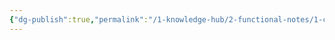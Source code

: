 ```yaml
---
{"dg-publish":true,"permalink":"/1-knowledge-hub/2-functional-notes/1-career-notes/3-tstps-kaniha-technical-notes/c-reports-lm-is-checklists/procedures/super-heater-back-filling-excalidraw/","tags":["excalidraw"],"noteIcon":""}
---
```

<style> .container {font-family: sans-serif; text-align: center;} .button-wrapper button {z-index: 1;height: 40px; width: 100px; margin: 10px;padding: 5px;} .excalidraw .App-menu_top .buttonList { display: flex;} .excalidraw-wrapper { height: 800px; margin: 50px; position: relative;} :root[dir="ltr"] .excalidraw .layer-ui__wrapper .zen-mode-transition.App-menu_bottom--transition-left {transform: none;} </style><script src="https://cdn.jsdelivr.net/npm/react@17/umd/react.production.min.js"></script><script src="https://cdn.jsdelivr.net/npm/react-dom@17/umd/react-dom.production.min.js"></script><script type="text/javascript" src="https://cdn.jsdelivr.net/npm/@excalidraw/excalidraw@0/dist/excalidraw.production.min.js"></script><div id="Super_Heater_back_fillingexcalidraw.md"></div><script>(function(){const InitialData={"type":"excalidraw","version":2,"source":"https://github.com/zsviczian/obsidian-excalidraw-plugin/releases/tag/2.9.2","elements":[{"id":"OFJ58m8k","type":"text","x":-744.8799591064453,"y":-357.765625,"width":242.56790161132812,"height":45,"angle":0,"strokeColor":"#e03131","backgroundColor":"transparent","fillStyle":"solid","strokeWidth":2,"strokeStyle":"solid","roughness":1,"opacity":100,"groupIds":[],"frameId":null,"index":"a2","roundness":null,"seed":32394980,"version":119,"versionNonce":101798884,"isDeleted":false,"boundElements":[],"updated":1744516637876,"link":null,"locked":false,"text":"### Context","rawText":"### Context","fontSize":36,"fontFamily":5,"textAlign":"left","verticalAlign":"top","containerId":null,"originalText":"### Context","autoResize":true,"lineHeight":1.25},{"id":"1OTj2IzG","type":"text","x":-759.1119858989645,"y":-287.66977615889266,"width":698.1016152125942,"height":174.78334098001136,"angle":0,"strokeColor":"#1971c2","backgroundColor":"transparent","fillStyle":"solid","strokeWidth":2,"strokeStyle":"solid","roughness":1,"opacity":100,"groupIds":[],"frameId":null,"index":"a3","roundness":null,"seed":369983836,"version":317,"versionNonce":245628577,"isDeleted":false,"boundElements":[],"updated":1745409910358,"link":null,"locked":false,"text":"- Here, what we want, for some reason, if we think, there's very much welding\nwork done in water wall, and we don't want that water wall water to enter to\nsuperheater, what we do is, we fill the super heater circuit from back side i.e.\nITSH and HTSH from back side and after filling ITSH and HTSH, that water\nwhich finally comes to separator, then separator is filled and slightly pressurized\nand that water enters to waterwall, that is basically water wall is back filled, and\nthat water is finally then completely filled up to bottom ring header, and then all\nthis water is completely drained","rawText":"- Here, what we want, for some reason, if we think, there's very much welding work done in water wall, and we don't want that water wall water to enter to superheater, what we do is, we fill the super heater circuit from back side i.e. ITSH and HTSH from back side and after filling ITSH and HTSH, that water which finally comes to separator, then separator is filled and slightly pressurized and that water enters to waterwall, that is basically water wall is back filled, and that water is finally then completely filled up to bottom ring header, and then all this water is completely drained","fontSize":17.478334098001135,"fontFamily":5,"textAlign":"left","verticalAlign":"top","containerId":null,"originalText":"- Here, what we want, for some reason, if we think, there's very much welding work done in water wall, and we don't want that water wall water to enter to superheater, what we do is, we fill the super heater circuit from back side i.e. ITSH and HTSH from back side and after filling ITSH and HTSH, that water which finally comes to separator, then separator is filled and slightly pressurized and that water enters to waterwall, that is basically water wall is back filled, and that water is finally then completely filled up to bottom ring header, and then all this water is completely drained","autoResize":false,"lineHeight":1.25},{"id":"cunwy1Tg","type":"text","x":-748.6687239471229,"y":-88.41676744167968,"width":664.9802574403103,"height":43.69583524500285,"angle":0,"strokeColor":"#1971c2","backgroundColor":"transparent","fillStyle":"solid","strokeWidth":2,"strokeStyle":"solid","roughness":1,"opacity":100,"groupIds":[],"frameId":null,"index":"a4","roundness":null,"seed":1015730788,"version":333,"versionNonce":479819759,"isDeleted":false,"boundElements":[],"updated":1745409910358,"link":null,"locked":false,"text":"- After draining, we will completely drain and then fill the water, so that fresh\nwater gets into the SH circuit and water wall circuit","rawText":"- After draining, we will completely drain and then fill the water, so that fresh water gets into the SH circuit and water wall circuit","fontSize":17.478334098001138,"fontFamily":5,"textAlign":"left","verticalAlign":"top","containerId":null,"originalText":"- After draining, we will completely drain and then fill the water, so that fresh water gets into the SH circuit and water wall circuit","autoResize":false,"lineHeight":1.25},{"id":"W2aDAK3G","type":"text","x":-727.4198913574219,"y":2.234375,"width":373.83978271484375,"height":25,"angle":0,"strokeColor":"#1971c2","backgroundColor":"transparent","fillStyle":"solid","strokeWidth":2,"strokeStyle":"solid","roughness":1,"opacity":100,"groupIds":[],"frameId":null,"index":"a5","roundness":null,"seed":1141700060,"version":142,"versionNonce":1372019292,"isDeleted":false,"boundElements":[],"updated":1744516623771,"link":null,"locked":false,"text":"Now for this we have following scheme","rawText":"Now for this we have following scheme","fontSize":20,"fontFamily":5,"textAlign":"left","verticalAlign":"top","containerId":null,"originalText":"Now for this we have following scheme","autoResize":true,"lineHeight":1.25},{"id":"A-_3iJg4ZNc5tXofKxH0I","type":"rectangle","x":399.5,"y":399.734375,"width":317,"height":231,"angle":0,"strokeColor":"#1e1e1e","backgroundColor":"transparent","fillStyle":"solid","strokeWidth":2,"strokeStyle":"solid","roughness":1,"opacity":100,"groupIds":[],"frameId":null,"index":"a6","roundness":{"type":3},"seed":174586468,"version":69,"versionNonce":322416612,"isDeleted":false,"boundElements":[],"updated":1744515893183,"link":null,"locked":false},{"id":"DIItsWsF","type":"text","x":579.5,"y":491.734375,"width":82.04397583007812,"height":45,"angle":0,"strokeColor":"#e03131","backgroundColor":"transparent","fillStyle":"solid","strokeWidth":2,"strokeStyle":"solid","roughness":1,"opacity":100,"groupIds":[],"frameId":null,"index":"a7","roundness":null,"seed":1477512804,"version":31,"versionNonce":606631516,"isDeleted":false,"boundElements":[],"updated":1744516613058,"link":null,"locked":false,"text":"BFT","rawText":"BFT","fontSize":36,"fontFamily":5,"textAlign":"left","verticalAlign":"top","containerId":null,"originalText":"BFT","autoResize":true,"lineHeight":1.25},{"id":"jk99Jsmgd8dkrSPvt-8pm","type":"line","x":257.5,"y":-292.265625,"width":5,"height":312,"angle":0,"strokeColor":"#1e1e1e","backgroundColor":"transparent","fillStyle":"solid","strokeWidth":2,"strokeStyle":"solid","roughness":2,"opacity":100,"groupIds":[],"frameId":null,"index":"aB","roundness":{"type":2},"seed":1343630044,"version":69,"versionNonce":1240482140,"isDeleted":false,"boundElements":[],"updated":1744516366989,"link":null,"locked":false,"points":[[0,0],[-5,312]],"lastCommittedPoint":null,"startBinding":null,"endBinding":null,"startArrowhead":null,"endArrowhead":null},{"id":"s_R7JzLUYGzW5RW6BQPgF","type":"line","x":293.5,"y":-293.265625,"width":4,"height":318,"angle":0,"strokeColor":"#1e1e1e","backgroundColor":"transparent","fillStyle":"solid","strokeWidth":2,"strokeStyle":"solid","roughness":2,"opacity":100,"groupIds":[],"frameId":null,"index":"aC","roundness":{"type":2},"seed":1076494940,"version":59,"versionNonce":1939255260,"isDeleted":false,"boundElements":[],"updated":1744516369022,"link":null,"locked":false,"points":[[0,0],[-4,318]],"lastCommittedPoint":null,"startBinding":null,"endBinding":null,"startArrowhead":null,"endArrowhead":null},{"id":"iKAFTU0vEfl40xGqBako0","type":"line","x":323.5,"y":-294.265625,"width":7,"height":321,"angle":0,"strokeColor":"#1e1e1e","backgroundColor":"transparent","fillStyle":"solid","strokeWidth":2,"strokeStyle":"solid","roughness":2,"opacity":100,"groupIds":[],"frameId":null,"index":"aD","roundness":{"type":2},"seed":1907740892,"version":58,"versionNonce":1874735324,"isDeleted":false,"boundElements":[],"updated":1744516370940,"link":null,"locked":false,"points":[[0,0],[-7,321]],"lastCommittedPoint":null,"startBinding":null,"endBinding":null,"startArrowhead":null,"endArrowhead":null},{"id":"9wqXQwGYvDb4N0MfyggGM","type":"line","x":239.5,"y":-183.265625,"width":144,"height":2,"angle":0,"strokeColor":"#1e1e1e","backgroundColor":"transparent","fillStyle":"solid","strokeWidth":2,"strokeStyle":"solid","roughness":2,"opacity":100,"groupIds":[],"frameId":null,"index":"aE","roundness":{"type":2},"seed":1292977116,"version":11,"versionNonce":1308559716,"isDeleted":false,"boundElements":[],"updated":1744515821048,"link":null,"locked":false,"points":[[0,0],[144,2]],"lastCommittedPoint":null,"startBinding":null,"endBinding":null,"startArrowhead":null,"endArrowhead":null},{"id":"zBRSCEy5","type":"text","x":393.5,"y":-198.265625,"width":47.9599609375,"height":25,"angle":0,"strokeColor":"#e03131","backgroundColor":"transparent","fillStyle":"solid","strokeWidth":2,"strokeStyle":"solid","roughness":2,"opacity":100,"groupIds":[],"frameId":null,"index":"aF","roundness":null,"seed":1262056284,"version":19,"versionNonce":318862172,"isDeleted":false,"boundElements":[],"updated":1744516635390,"link":null,"locked":false,"text":"Many","rawText":"Many","fontSize":20,"fontFamily":5,"textAlign":"left","verticalAlign":"top","containerId":null,"originalText":"Many","autoResize":true,"lineHeight":1.25},{"id":"RYZ6RlW9ztPX9tOW1RHET","type":"rectangle","x":162.5,"y":-3.265625,"width":274,"height":57,"angle":0,"strokeColor":"#1e1e1e","backgroundColor":"transparent","fillStyle":"solid","strokeWidth":2,"strokeStyle":"solid","roughness":0,"opacity":100,"groupIds":[],"frameId":null,"index":"aG","roundness":{"type":3},"seed":871945700,"version":19,"versionNonce":1158867548,"isDeleted":false,"boundElements":[],"updated":1744515838633,"link":null,"locked":false},{"id":"BhQ6tSPG","type":"text","x":177.5,"y":17.734375,"width":247.2998504638672,"height":25,"angle":0,"strokeColor":"#e03131","backgroundColor":"transparent","fillStyle":"solid","strokeWidth":2,"strokeStyle":"solid","roughness":0,"opacity":100,"groupIds":[],"frameId":null,"index":"aI","roundness":null,"seed":1235808476,"version":65,"versionNonce":649224420,"isDeleted":false,"boundElements":[],"updated":1744516615795,"link":null,"locked":false,"text":"SH header valve at 48mtr","rawText":"SH header valve at 48mtr","fontSize":20,"fontFamily":5,"textAlign":"left","verticalAlign":"top","containerId":null,"originalText":"SH header valve at 48mtr","autoResize":true,"lineHeight":1.25},{"id":"2mQ5sNPQYqKlJdqPGXRh9","type":"line","x":258.5,"y":49.734375,"width":324,"height":351,"angle":0,"strokeColor":"#1e1e1e","backgroundColor":"transparent","fillStyle":"solid","strokeWidth":2,"strokeStyle":"solid","roughness":0,"opacity":100,"groupIds":[],"frameId":null,"index":"aN","roundness":{"type":2},"seed":1311792092,"version":167,"versionNonce":919996772,"isDeleted":false,"boundElements":[],"updated":1744515920989,"link":null,"locked":false,"points":[[0,0],[155,141],[324,152],[187,245],[180,351]],"lastCommittedPoint":null,"startBinding":null,"endBinding":null,"startArrowhead":null,"endArrowhead":null},{"id":"6lO8C91CA_gl-e4LFhLQX","type":"line","x":-1.5,"y":340.734375,"width":417,"height":149,"angle":0,"strokeColor":"#1e1e1e","backgroundColor":"transparent","fillStyle":"solid","strokeWidth":2,"strokeStyle":"solid","roughness":0,"opacity":100,"groupIds":[],"frameId":null,"index":"aP","roundness":{"type":2},"seed":930065124,"version":139,"versionNonce":796291940,"isDeleted":false,"boundElements":[],"updated":1744515950479,"link":null,"locked":false,"points":[[0,0],[358,-54],[417,-149]],"lastCommittedPoint":null,"startBinding":null,"endBinding":null,"startArrowhead":null,"endArrowhead":null},{"id":"EhKSVQP33kfPmzUMa6jjK","type":"line","x":267.42270531400965,"y":284.734375,"width":0.3091787439613526,"height":22.76923076923077,"angle":0,"strokeColor":"#1e1e1e","backgroundColor":"transparent","fillStyle":"solid","strokeWidth":0.5,"strokeStyle":"solid","roughness":0,"opacity":100,"groupIds":[],"frameId":null,"index":"aW","roundness":{"type":2},"seed":1951990876,"version":413,"versionNonce":2044688740,"isDeleted":false,"boundElements":[],"updated":1744516142826,"link":null,"locked":false,"points":[[0,0],[-0.3091787439613526,22.76923076923077]],"lastCommittedPoint":null,"startBinding":null,"endBinding":null,"startArrowhead":null,"endArrowhead":null},{"id":"qCZmvYN1YClBiQqe0_pzZ","type":"line","x":251.65458937198068,"y":292.95659722222223,"width":0.1545893719806763,"height":27.196581196581196,"angle":0,"strokeColor":"#1e1e1e","backgroundColor":"transparent","fillStyle":"solid","strokeWidth":0.5,"strokeStyle":"solid","roughness":0,"opacity":100,"groupIds":[],"frameId":null,"index":"aX","roundness":{"type":2},"seed":496421980,"version":324,"versionNonce":569552100,"isDeleted":false,"boundElements":[],"updated":1744516142826,"link":null,"locked":false,"points":[[0,0],[-0.1545893719806763,27.196581196581196]],"lastCommittedPoint":null,"startBinding":null,"endBinding":null,"startArrowhead":null,"endArrowhead":null},{"id":"jwb-58A0TSaOlpjgkI7ok","type":"line","x":283.3454106280193,"y":293.9053151709402,"width":0.3091787439613526,"height":27.829059829059833,"angle":0,"strokeColor":"#1e1e1e","backgroundColor":"transparent","fillStyle":"solid","strokeWidth":0.5,"strokeStyle":"solid","roughness":0,"opacity":100,"groupIds":[],"frameId":null,"index":"aY","roundness":{"type":2},"seed":461553116,"version":344,"versionNonce":1481863268,"isDeleted":false,"boundElements":[],"updated":1744516142826,"link":null,"locked":false,"points":[[0,0],[-0.3091787439613526,27.829059829059833]],"lastCommittedPoint":null,"startBinding":null,"endBinding":null,"startArrowhead":null,"endArrowhead":null},{"id":"QTJ_PZ_0yEFpMr6YVMTU_","type":"line","x":251.5,"y":293.5890758547008,"width":31.381642512077285,"height":27.829059829059833,"angle":0,"strokeColor":"#1e1e1e","backgroundColor":"transparent","fillStyle":"solid","strokeWidth":0.5,"strokeStyle":"solid","roughness":0,"opacity":100,"groupIds":[],"frameId":null,"index":"aZ","roundness":{"type":2},"seed":214247268,"version":356,"versionNonce":483378148,"isDeleted":false,"boundElements":[],"updated":1744516142826,"link":null,"locked":false,"points":[[0,0],[31.381642512077285,27.829059829059833]],"lastCommittedPoint":null,"startBinding":null,"endBinding":null,"startArrowhead":null,"endArrowhead":null},{"id":"yAJIRWfOQL7FtGIcFssmq","type":"line","x":251.65458937198068,"y":321.09516787143116,"width":31.845410628019312,"height":24.666666666666668,"angle":0,"strokeColor":"#1e1e1e","backgroundColor":"transparent","fillStyle":"solid","strokeWidth":0.5,"strokeStyle":"solid","roughness":0,"opacity":100,"groupIds":[],"frameId":null,"index":"aa","roundness":{"type":2},"seed":577160676,"version":404,"versionNonce":1165338468,"isDeleted":false,"boundElements":[],"updated":1744516142826,"link":null,"locked":false,"points":[[0,0],[31.845410628019312,-24.666666666666668]],"lastCommittedPoint":null,"startBinding":null,"endBinding":null,"startArrowhead":null,"endArrowhead":null},{"id":"u6Q_qw7DUleViJB80Ok7u","type":"line","x":261.7028985507246,"y":284.734375,"width":11.748792270531398,"height":0.6324786324786326,"angle":0,"strokeColor":"#1e1e1e","backgroundColor":"transparent","fillStyle":"solid","strokeWidth":0.5,"strokeStyle":"solid","roughness":0,"opacity":100,"groupIds":[],"frameId":null,"index":"ab","roundness":{"type":2},"seed":1980456548,"version":330,"versionNonce":915610340,"isDeleted":false,"boundElements":[],"updated":1744516142826,"link":null,"locked":false,"points":[[0,0],[11.748792270531398,0.6324786324786326]],"lastCommittedPoint":null,"startBinding":null,"endBinding":null,"startArrowhead":null,"endArrowhead":null},{"id":"vfYYJOb2CUR787sXLjmUe","type":"line","x":424.53920475659606,"y":316.5816436733554,"width":0.3091787439613526,"height":22.76923076923077,"angle":4.71238898038469,"strokeColor":"#1e1e1e","backgroundColor":"transparent","fillStyle":"solid","strokeWidth":0.5,"strokeStyle":"solid","roughness":0,"opacity":100,"groupIds":[],"frameId":null,"index":"ad","roundness":{"type":2},"seed":1082431068,"version":533,"versionNonce":157941852,"isDeleted":false,"boundElements":[],"updated":1744516177811,"link":null,"locked":false,"points":[[0,0],[-0.3091787439613526,22.76923076923077]],"lastCommittedPoint":null,"startBinding":null,"endBinding":null,"startArrowhead":null,"endArrowhead":null},{"id":"XPtxZ9jKCzs6nkBmzw9OA","type":"line","x":434.8978075065033,"y":330.05878971571883,"width":0.1545893719806763,"height":27.196581196581196,"angle":4.71238898038469,"strokeColor":"#1e1e1e","backgroundColor":"transparent","fillStyle":"solid","strokeWidth":0.5,"strokeStyle":"solid","roughness":0,"opacity":100,"groupIds":[],"frameId":null,"index":"ae","roundness":{"type":2},"seed":416901852,"version":444,"versionNonce":897684700,"isDeleted":false,"boundElements":[],"updated":1744516177811,"link":null,"locked":false,"points":[[0,0],[-0.1545893719806763,27.196581196581196]],"lastCommittedPoint":null,"startBinding":null,"endBinding":null,"startArrowhead":null,"endArrowhead":null},{"id":"3AJFDd8tBeKKTLLsgWNd4","type":"line","x":436.2400594574507,"y":298.12902382943133,"width":0.3091787439613526,"height":27.829059829059833,"angle":4.71238898038469,"strokeColor":"#1e1e1e","backgroundColor":"transparent","fillStyle":"solid","strokeWidth":0.5,"strokeStyle":"solid","roughness":0,"opacity":100,"groupIds":[],"frameId":null,"index":"af","roundness":{"type":2},"seed":681553756,"version":464,"versionNonce":313694556,"isDeleted":false,"boundElements":[],"updated":1744516177811,"link":null,"locked":false,"points":[[0,0],[-0.3091787439613526,27.829059829059833]],"lastCommittedPoint":null,"startBinding":null,"endBinding":null,"startArrowhead":null,"endArrowhead":null},{"id":"CQaT0NEx2EqpV3iI-y6fe","type":"line","x":420.0784095131921,"y":314.1290238294315,"width":31.381642512077285,"height":27.829059829059833,"angle":4.71238898038469,"strokeColor":"#1e1e1e","backgroundColor":"transparent","fillStyle":"solid","strokeWidth":0.5,"strokeStyle":"solid","roughness":0,"opacity":100,"groupIds":[],"frameId":null,"index":"ag","roundness":{"type":2},"seed":1613325276,"version":476,"versionNonce":474942940,"isDeleted":false,"boundElements":[],"updated":1744516177811,"link":null,"locked":false,"points":[[0,0],[31.381642512077285,27.829059829059833]],"lastCommittedPoint":null,"startBinding":null,"endBinding":null,"startArrowhead":null,"endArrowhead":null},{"id":"wr3wzFnlt94adQEk3Cr_v","type":"line","x":418.1047542240881,"y":341.990413647343,"width":31.845410628019312,"height":24.666666666666668,"angle":4.71238898038469,"strokeColor":"#1e1e1e","backgroundColor":"transparent","fillStyle":"solid","strokeWidth":0.5,"strokeStyle":"solid","roughness":0,"opacity":100,"groupIds":[],"frameId":null,"index":"ah","roundness":{"type":2},"seed":1435011164,"version":551,"versionNonce":325644892,"isDeleted":false,"boundElements":[],"updated":1744516177811,"link":null,"locked":false,"points":[[0,0],[31.845410628019312,-24.666666666666668]],"lastCommittedPoint":null,"startBinding":null,"endBinding":null,"startArrowhead":null,"endArrowhead":null},{"id":"hWwtGm1OZ-OFadurcRJIO","type":"line","x":407.4418431809736,"y":327.34084099777056,"width":11.748792270531398,"height":0.6324786324786326,"angle":4.71238898038469,"strokeColor":"#1e1e1e","backgroundColor":"transparent","fillStyle":"solid","strokeWidth":0.5,"strokeStyle":"solid","roughness":0,"opacity":100,"groupIds":[],"frameId":null,"index":"ai","roundness":{"type":2},"seed":210705628,"version":450,"versionNonce":1188185820,"isDeleted":false,"boundElements":[],"updated":1744516177811,"link":null,"locked":false,"points":[[0,0],[11.748792270531398,0.6324786324786326]],"lastCommittedPoint":null,"startBinding":null,"endBinding":null,"startArrowhead":null,"endArrowhead":null},{"id":"QVmpEtsp","type":"text","x":88.94526020526513,"y":271.63691497714376,"width":98.42588806152344,"height":65.54375286750427,"angle":0,"strokeColor":"#e03131","backgroundColor":"transparent","fillStyle":"solid","strokeWidth":0.5,"strokeStyle":"solid","roughness":0,"opacity":100,"groupIds":[],"frameId":null,"index":"aj","roundness":null,"seed":1738423268,"version":275,"versionNonce":768443009,"isDeleted":false,"boundElements":[],"updated":1745409910358,"link":null,"locked":false,"text":"12.5Mtr\nJust beside\nFilling valve","rawText":"12.5Mtr\nJust beside\nFilling valve","fontSize":17.478334098001138,"fontFamily":5,"textAlign":"left","verticalAlign":"top","containerId":null,"originalText":"12.5Mtr\nJust beside\nFilling valve","autoResize":true,"lineHeight":1.25},{"id":"D7VRAFJd","type":"text","x":-154.87750046185073,"y":286.49349896044475,"width":92.13665771484375,"height":43.69583524500285,"angle":0,"strokeColor":"#e03131","backgroundColor":"transparent","fillStyle":"solid","strokeWidth":0.5,"strokeStyle":"solid","roughness":0,"opacity":100,"groupIds":[],"frameId":null,"index":"ak","roundness":null,"seed":737548900,"version":252,"versionNonce":27435535,"isDeleted":false,"boundElements":[],"updated":1745409910358,"link":null,"locked":false,"text":"3.5Mtr \nfilling valve","rawText":"3.5Mtr \nfilling valve","fontSize":17.478334098001138,"fontFamily":5,"textAlign":"left","verticalAlign":"top","containerId":null,"originalText":"3.5Mtr \nfilling valve","autoResize":true,"lineHeight":1.25},{"id":"z5THcVBm","type":"text","x":462.5,"y":304.734375,"width":152.0398712158203,"height":50,"angle":0,"strokeColor":"#e03131","backgroundColor":"transparent","fillStyle":"solid","strokeWidth":0.5,"strokeStyle":"solid","roughness":0,"opacity":100,"groupIds":[],"frameId":null,"index":"al","roundness":null,"seed":1700080988,"version":32,"versionNonce":76346980,"isDeleted":false,"boundElements":[],"updated":1744516610635,"link":null,"locked":false,"text":"5..5Mtr BFT \nSH master drain","rawText":"5..5Mtr BFT \nSH master drain","fontSize":20,"fontFamily":5,"textAlign":"left","verticalAlign":"top","containerId":null,"originalText":"5..5Mtr BFT \nSH master drain","autoResize":true,"lineHeight":1.25},{"id":"RTuwoZxZ","type":"text","x":-489.5875984385725,"y":51.409905342329424,"width":334.9344482421875,"height":174.7833409800114,"angle":0,"strokeColor":"#e03131","backgroundColor":"transparent","fillStyle":"solid","strokeWidth":0.5,"strokeStyle":"solid","roughness":0,"opacity":100,"groupIds":[],"frameId":null,"index":"am","roundness":null,"seed":1013900252,"version":587,"versionNonce":1490782817,"isDeleted":false,"boundElements":[],"updated":1745409910358,"link":null,"locked":false,"text":"So, we need to open 3.5Mtr filling valve\nand close the BFT SH master drain\nand open the 12.5Mtr SH filling valve\nAnd main thing open all the vents \nand drains at ITSH and HTSH spray\ncircuit, at 48Mtr header and \nmay be at individual spray lines\n","rawText":"So, we need to open 3.5Mtr filling valve\nand close the BFT SH master drain\nand open the 12.5Mtr SH filling valve\nAnd main thing open all the vents \nand drains at ITSH and HTSH spray\ncircuit, at 48Mtr header and \nmay be at individual spray lines\n","fontSize":17.478334098001138,"fontFamily":5,"textAlign":"left","verticalAlign":"top","containerId":null,"originalText":"So, we need to open 3.5Mtr filling valve\nand close the BFT SH master drain\nand open the 12.5Mtr SH filling valve\nAnd main thing open all the vents \nand drains at ITSH and HTSH spray\ncircuit, at 48Mtr header and \nmay be at individual spray lines\n","autoResize":true,"lineHeight":1.25},{"id":"4K5GinrkUBB7s_e5WTZIW","type":"line","x":255.5,"y":-284.265625,"width":368,"height":103,"angle":0,"strokeColor":"#1e1e1e","backgroundColor":"transparent","fillStyle":"solid","strokeWidth":0.5,"strokeStyle":"solid","roughness":0,"opacity":100,"groupIds":[],"frameId":null,"index":"ao","roundness":{"type":2},"seed":125263324,"version":84,"versionNonce":1782711012,"isDeleted":false,"boundElements":[],"updated":1744516379927,"link":null,"locked":false,"points":[[0,0],[368,-103]],"lastCommittedPoint":null,"startBinding":null,"endBinding":null,"startArrowhead":null,"endArrowhead":null},{"id":"szMFIn8q","type":"text","x":595.5,"y":-434.265625,"width":211.29983520507812,"height":100,"angle":0,"strokeColor":"#e03131","backgroundColor":"transparent","fillStyle":"solid","strokeWidth":0.5,"strokeStyle":"solid","roughness":0,"opacity":100,"groupIds":[],"frameId":null,"index":"ap","roundness":null,"seed":1156383196,"version":148,"versionNonce":601441244,"isDeleted":false,"boundElements":[],"updated":1744516619026,"link":null,"locked":false,"text":"Individual drains\nand vents of ITSH \nand HTSH spray lines \nat 92Mtr and 60Mtr","rawText":"Individual drains\nand vents of ITSH \nand HTSH spray lines \nat 92Mtr and 60Mtr","fontSize":20,"fontFamily":5,"textAlign":"left","verticalAlign":"top","containerId":null,"originalText":"Individual drains\nand vents of ITSH \nand HTSH spray lines \nat 92Mtr and 60Mtr","autoResize":true,"lineHeight":1.25},{"text":"📍[[WLfvFCy - Imgur.png]]","fontSize":20,"fontFamily":5,"textAlign":"left","verticalAlign":"top","id":"jK9uPN3t","type":"text","x":546.1080222614274,"y":-132.32545900327966,"width":264.9607238769531,"height":25,"angle":0,"strokeColor":"#e03131","backgroundColor":"transparent","fillStyle":"hachure","strokeWidth":1,"strokeStyle":"solid","roughness":1,"opacity":100,"roundness":null,"seed":72148,"version":41,"versionNonce":1946155483,"updated":1745203591738,"isDeleted":false,"groupIds":[],"boundElements":[],"link":"[[WLfvFCy - Imgur.png]]","locked":false,"containerId":null,"originalText":"📍[[WLfvFCy - Imgur.png]]","rawText":"[[WLfvFCy - Imgur.png]]","lineHeight":1.25,"autoResize":true,"index":"av","frameId":null},{"id":"FeDzsLHp","type":"image","x":-689.5985934273925,"y":-736.0991142649145,"width":567.5424680444207,"height":378.33348926491453,"angle":0,"strokeColor":"transparent","backgroundColor":"transparent","fillStyle":"hachure","strokeWidth":1,"strokeStyle":"solid","roughness":1,"opacity":100,"roundness":null,"seed":94616,"version":51,"versionNonce":1276608705,"updated":1745410081268,"isDeleted":false,"groupIds":[],"boundElements":[],"link":null,"locked":false,"fileId":"535570c01b710b5ae9d6e89a44b049e53e36a83d","scale":[1,1],"index":"aw"}],"appState":{"theme":"light","viewBackgroundColor":"#ffffff","currentItemStrokeColor":"#e03131","currentItemBackgroundColor":"transparent","currentItemFillStyle":"solid","currentItemStrokeWidth":0.5,"currentItemStrokeStyle":"solid","currentItemRoughness":0,"currentItemOpacity":100,"currentItemFontFamily":5,"currentItemFontSize":20,"currentItemTextAlign":"left","currentItemStartArrowhead":null,"currentItemEndArrowhead":"arrow","currentItemArrowType":"round","scrollX":1413.4444291044451,"scrollY":1204.8389712685625,"zoom":{"value":0.506453},"currentItemRoundness":"round","gridSize":20,"gridStep":5,"gridModeEnabled":false,"gridColor":{"Bold":"rgba(217, 217, 217, 0.5)","Regular":"rgba(230, 230, 230, 0.5)"},"currentStrokeOptions":null,"frameRendering":{"enabled":true,"clip":true,"name":true,"outline":true},"objectsSnapModeEnabled":true,"activeTool":{"type":"selection","customType":null,"locked":false,"lastActiveTool":null}},"files":{}};InitialData.scrollToContent=true;App=()=>{const e=React.useRef(null),t=React.useRef(null),[n,i]=React.useState({width:void 0,height:void 0});return React.useEffect(()=>{i({width:t.current.getBoundingClientRect().width,height:t.current.getBoundingClientRect().height});const e=()=>{i({width:t.current.getBoundingClientRect().width,height:t.current.getBoundingClientRect().height})};return window.addEventListener("resize",e),()=>window.removeEventListener("resize",e)},[t]),React.createElement(React.Fragment,null,React.createElement("div",{className:"excalidraw-wrapper",ref:t},React.createElement(ExcalidrawLib.Excalidraw,{ref:e,width:n.width,height:n.height,initialData:InitialData,viewModeEnabled:!0,zenModeEnabled:!0,gridModeEnabled:!1})))},excalidrawWrapper=document.getElementById("Super_Heater_back_fillingexcalidraw.md");ReactDOM.render(React.createElement(App),excalidrawWrapper);})();</script>